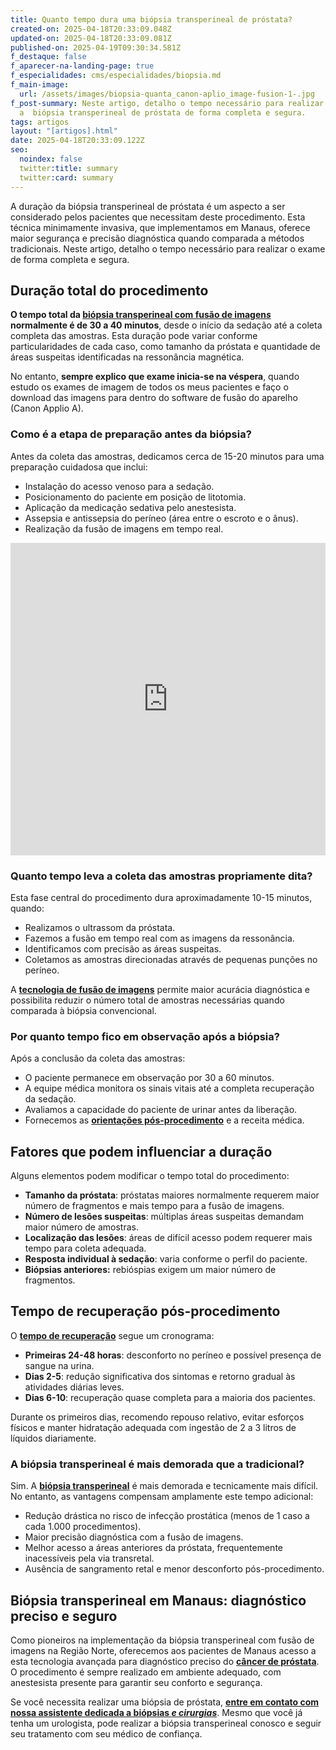 ```yaml
---
title: Quanto tempo dura uma biópsia transperineal de próstata?
created-on: 2025-04-18T20:33:09.048Z
updated-on: 2025-04-18T20:33:09.081Z
published-on: 2025-04-19T09:30:34.581Z
f_destaque: false
f_aparecer-na-landing-page: true
f_especialidades: cms/especialidades/biopsia.md
f_main-image:
  url: /assets/images/biopsia-quanta_canon-aplio_image-fusion-1-.jpg
f_post-summary: Neste artigo, detalho o tempo necessário para realizar
  a  biópsia transperineal de próstata de forma completa e segura.
tags: artigos
layout: "[artigos].html"
date: 2025-04-18T20:33:09.122Z
seo:
  noindex: false
  twitter:title: summary
  twitter:card: summary
---
```

A duração da biópsia transperineal de próstata é um aspecto a ser considerado pelos pacientes que necessitam deste procedimento. Esta técnica minimamente invasiva, que implementamos em Manaus, oferece maior segurança e precisão diagnóstica quando comparada a métodos tradicionais. Neste artigo, detalho o tempo necessário para realizar o exame de forma completa e segura.

## **Duração total do procedimento**

**O tempo total da [biópsia transperineal com fusão de imagen*s*](https://uroconsult.com.br/artigos/biopsia-de-prostata-transperineal-em-manaus/) normalmente é de 30 a 40 minutos**, desde o início da sedação até a coleta completa das amostras. Esta duração pode variar conforme particularidades de cada caso, como tamanho da próstata e quantidade de áreas suspeitas identificadas na ressonância magnética.

No entanto, **sempre explico que exame inicia-se na véspera**, quando estudo os exames de imagem de todos os meus pacientes e faço o download das imagens para dentro do software de fusão do aparelho (Canon Applio A).

### **Como é a etapa de preparação antes da biópsia?**

Antes da coleta das amostras, dedicamos cerca de 15-20 minutos para uma preparação cuidadosa que inclui:

* Instalação do acesso venoso para a sedação.
* Posicionamento do paciente em posição de litotomia.
* Aplicação da medicação sedativa pelo anestesista.
* Assepsia e antissepsia do períneo (área entre o escroto e o ânus).
* Realização da fusão de imagens em tempo real.

<div style="text-align: center; margin-bottom: 20px;">
  <iframe
    width="100%"
    height="500"
    src="https://www.youtube.com/embed/6sktWZbS5pc"
    title="Como funciona a biópsia de próstata transperineal com fusão de imagens? #biopsiadeprostata"
    frameborder="0"
    allow="accelerometer; autoplay; clipboard-write; encrypted-media; gyroscope; picture-in-picture; web-share"
    referrerpolicy="strict-origin-when-cross-origin"
    allowfullscreen
    id="responsive-video"
    style="max-width: 800px; margin: 0 auto; display: block;"
  ></iframe>
  <script>
    function adjustIframeHeight() {
      var iframe = document.getElementById('responsive-video');
      if (window.innerWidth < 768) {
        iframe.style.height = '300px'; // Altura para celular
      } else {
        iframe.style.height = '500px'; // Altura para desktop
      }
    }  </script>
</div>

### **Quanto tempo leva a coleta das amostras propriamente dita?**

Esta fase central do procedimento dura aproximadamente 10-15 minutos, quando:

* Realizamos o ultrassom da próstata.
* Fazemos a fusão em tempo real com as imagens da ressonância.
* Identificamos com precisão as áreas suspeitas.
* Coletamos as amostras direcionadas através de pequenas punções no períneo.

A **[tecnologia de fusão de imagens](https://uroconsult.com.br/biopsia-de-prostata-transperineal-com-fusao-de-imagens-manaus/)** permite maior acurácia diagnóstica e possibilita reduzir o número total de amostras necessárias quando comparada à biópsia convencional.

### **Por quanto tempo fico em observação após a biópsia?**

Após a conclusão da coleta das amostras:

* O paciente permanece em observação por 30 a 60 minutos.
* A equipe médica monitora os sinais vitais até a completa recuperação da sedação.
* Avaliamos a capacidade do paciente de urinar antes da liberação.
* Fornecemos as **[orientações pós-procedimento](https://uroconsult.com.br/artigos/orienta%C3%A7%C3%B5es-para-bi%C3%B3psia-transperineal-de-pr%C3%B3stata/)** e a receita médica.

## **Fatores que podem influenciar a duração**

Alguns elementos podem modificar o tempo total do procedimento:

* **Tamanho da próstata**: próstatas maiores normalmente requerem maior número de fragmentos e mais tempo para a fusão de imagens.
* **Número de lesões suspeitas**: múltiplas áreas suspeitas demandam maior número de amostras.
* **Localização das lesões**: áreas de difícil acesso podem requerer mais tempo para coleta adequada.
* **Resposta individual à sedação**: varia conforme o perfil do paciente.
* **Biópsias anteriores:** rebióspias exigem um maior número de fragmentos.

## **Tempo de recuperação pós-procedimento**

O **[tempo de recuperação](https://uroconsult.com.br/artigos/tempo-de-recupera%C3%A7%C3%A3o-ap%C3%B3s-bi%C3%B3psia-de-pr%C3%B3stata-transperineal-o-que-esperar/)** segue um cronograma:

* **Primeiras 24-48 horas**: desconforto no períneo e possível presença de sangue na urina.
* **Dias 2-5**: redução significativa dos sintomas e retorno gradual às atividades diárias leves.
* **Dias 6-10**: recuperação quase completa para a maioria dos pacientes.

Durante os primeiros dias, recomendo repouso relativo, evitar esforços físicos e manter hidratação adequada com ingestão de 2 a 3 litros de líquidos diariamente.

### **A biópsia transperineal é mais demorada que a tradicional?**

Sim. A **[biópsia transperineal](https://uroconsult.com.br/artigos/bi%C3%B3psia-transperineal-%C3%A9-mais-segura-do-que-a-bi%C3%B3psia-transretal/)** é mais demorada e tecnicamente mais difícil. No entanto, as vantagens compensam amplamente este tempo adicional:

* Redução drástica no risco de infecção prostática (menos de 1 caso a cada 1.000 procedimentos).
* Maior precisão diagnóstica com a fusão de imagens.
* Melhor acesso a áreas anteriores da próstata, frequentemente inacessíveis pela via transretal.
* Ausência de sangramento retal e menor desconforto pós-procedimento.

## **Biópsia transperineal em Manaus: diagnóstico preciso e seguro**

Como pioneiros na implementação da biópsia transperineal com fusão de imagens na Região Norte, oferecemos aos pacientes de Manaus acesso a esta tecnologia avançada para diagnóstico preciso do **[câncer de próstata](https://uroconsult.com.br/artigos/cancer-de-prostata-a-importancia-do-diagnostico-precoce/)**. O procedimento é sempre realizado em ambiente adequado, com anestesista presente para garantir seu conforto e segurança.

Se você necessita realizar uma biópsia de próstata, **[entre em contato com nossa assistente dedicada a biópsias *e cirurgias*](https://api.whatsapp.com/send?phone=5592982252490)**. Mesmo que você já tenha um urologista, pode realizar a biópsia transperineal conosco e seguir seu tratamento com seu médico de confiança.